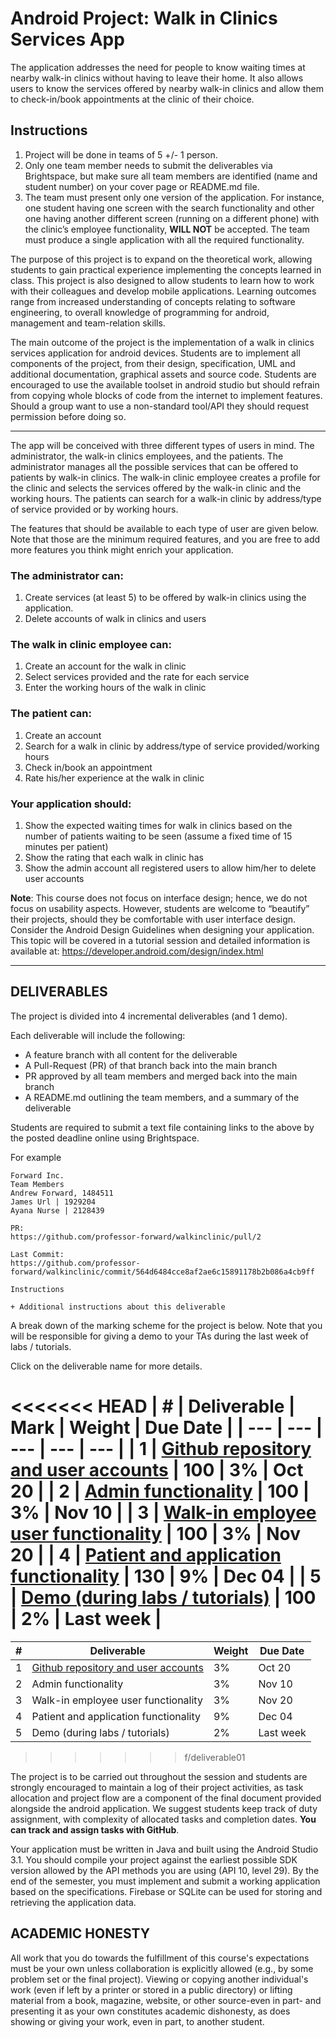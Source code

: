 # Android Project: Walk in Clinics Services App

The application addresses the need for people to know waiting times at nearby walk-in clinics without having to leave their home. It also allows users to know the services offered by nearby walk-in clinics and allow them to check-in/book appointments at the clinic of their choice.


## Instructions

1. Project will be done in teams of 5 +/- 1 person.
2. Only one team member needs to submit the deliverables via Brightspace, but make sure
all team members are identified (name and student number) on your cover page or
README.md file.
3. The team must present only one version of the application. For instance, one student
having one screen with the search functionality and other one having another different screen (running on a different phone) with the clinic’s employee functionality, **WILL NOT** be accepted. The team must produce a single application with all the required functionality.

The purpose of this project is to expand on the theoretical work, allowing students to gain practical experience implementing the concepts learned in class. This project is also designed to allow students to learn how to work with their colleagues and develop mobile applications. Learning outcomes range from increased understanding of concepts relating to software engineering, to overall knowledge of programming for android, management and team-relation skills.

The main outcome of the project is the implementation of a walk in clinics services application for android devices. Students are to implement all components of the project, from their design, specification, UML and additional documentation, graphical assets and source code. Students are encouraged to use the available toolset in android studio but should refrain from
copying whole blocks of code from the internet to implement features. Should a group want to use a non-standard tool/API they should request permission before doing so.

---

The app will be conceived with three different types of users in mind. The administrator, the walk-in clinics employees, and the patients. The administrator manages all the possible services that can be offered to patients by walk-in clinics. The walk-in clinic employee creates a profile for the clinic and selects the services offered by the walk-in clinic and the working hours. The patients can search for a walk-in clinic by address/type of service provided or by working hours.

The features that should be available to each type of user are given below. Note that those are the minimum required features, and you are free to add more features you think might enrich your application.

### The administrator can:
1. Create services (at least 5) to be offered by walk-in clinics using the application.
2. Delete accounts of walk in clinics and users

### The walk in clinic employee can:
1. Create an account for the walk in clinic
2. Select services provided and the rate for each service
3. Enter the working hours of the walk in clinic

### The patient can:
1. Create an account
2. Search for a walk in clinic by address/type of service provided/working hours
3. Check in/book an appointment
4. Rate his/her experience at the walk in clinic

### Your application should:
1. Show the expected waiting times for walk in clinics based on the number of patients waiting to be seen (assume a fixed time of 15 minutes per patient)
2. Show the rating that each walk in clinic has
3. Show the admin account all registered users to allow him/her to delete user accounts

**Note**: This course does not focus on interface design; hence, we do not focus on usability aspects. However, students are welcome to “beautify” their projects, should they be comfortable with user interface design. Consider the Android Design Guidelines when designing
your application. This topic will be covered in a tutorial session and detailed information is available at: https://developer.android.com/design/index.html

---

## DELIVERABLES

The project is divided into 4 incremental deliverables (and 1 demo).

Each deliverable will include the following:

* A feature branch with all content for the deliverable
* A Pull-Request (PR) of that branch back into the main branch
* PR approved by all team members and merged back into the main branch
* A README.md outlining the team members, and a summary of the deliverable

Students are required to submit a text file containing links to the
above by the posted deadline online using Brightspace.

For example

```
Forward Inc.
Team Members
Andrew Forward, 1484511 
James Url | 1929204 
Ayana Nurse | 2128439

PR:
https://github.com/professor-forward/walkinclinic/pull/2

Last Commit:
https://github.com/professor-forward/walkinclinic/commit/564d6484cce8af2ae6c15891178b2b086a4cb9ff

Instructions

+ Additional instructions about this deliverable
```

A break down of the marking scheme for the project is below.
Note that you will be responsible for giving a demo to your
TAs during the last week of labs / tutorials.

Click on the deliverable name for more details.

<<<<<<< HEAD
| # | Deliverable | Mark | Weight | Due Date |
| --- | --- | --- | --- | --- |
| 1 | [Github repository and user accounts](/docs/deliverable01.md) | 100 | 3% | Oct 20 |
| 2 | [Admin functionality](/docs/deliverable02.md) | 100 | 3% | Nov 10 |
| 3 | [Walk-in employee user functionality](/docs/deliverable03.md) | 100 | 3% | Nov 20 |
| 4 | [Patient and application functionality](/docs/deliverable04.md) | 130 | 9% | Dec 04 |
| 5 | [Demo (during labs / tutorials)](/docs/deliverable05.md) | 100 | 2% | Last week |
=======
| # | Deliverable | Weight | Due Date |
| --- | --- | --- | --- |
| 1 | [Github repository and user accounts](/docs/deliverable01.md) | 3% | Oct 20 |
| 2 | Admin functionality | 3% | Nov 10 |
| 3 | Walk-in employee user functionality | 3% | Nov 20 |
| 4 | Patient and application functionality | 9% | Dec 04 |
| 5 | Demo (during labs / tutorials) | 2% | Last week |
>>>>>>> f/deliverable01

The project is to be carried out throughout the session and students are
strongly encouraged to maintain a log of their project activities,
as task allocation and project flow are a component of the final
document provided alongside the android application.
We suggest students keep track of duty assignment, with complexity
of allocated tasks and completion dates. **You can track and assign tasks
with GitHub**.

Your application must be written in Java and built using the Android Studio 3.1. You should compile your project against the earliest possible SDK version allowed by the API methods you are using (API 10, level 29). By the end of the semester, you must implement and submit a working application based on the specifications. Firebase or SQLite can be used for storing and retrieving the application data.


## ACADEMIC HONESTY

All work that you do towards the fulfillment of this course's expectations
must be your own unless collaboration is explicitly allowed (e.g., by some
problem set or the final project). Viewing or copying another individual's
work (even if left by a printer or stored in a public directory) or lifting
material from a book, magazine, website, or other source-even in part- and
presenting it as your own constitutes academic dishonesty, as does showing
or giving your work, even in part, to another student.

